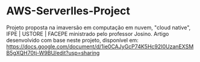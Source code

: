 # AWS-Serverlles-Project
Projeto proposta na imaversão em computação em nuvem, "cloud native", IFPE | USTORE | FACEPE ministrado pelo professor Josino. Artigo desenvolvido com base neste projeto, disponível em: https://docs.google.com/document/d/1ie0CAJyGcP74K5Hc92I0UzanEXSMB5gXQH70tj-W9BU/edit?usp=sharing
